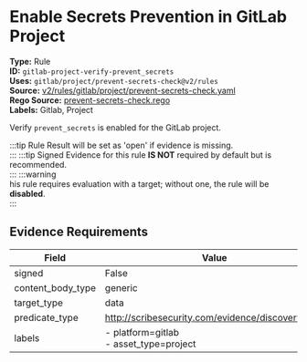 # Enable Secrets Prevention in GitLab Project  
**Type:** Rule  
**ID:** `gitlab-project-verify-prevent_secrets`  
**Uses:** `gitlab/project/prevent-secrets-check@v2/rules`  
**Source:** [v2/rules/gitlab/project/prevent-secrets-check.yaml](https://github.com/scribe-public/sample-policies/v2/rules/gitlab/project/prevent-secrets-check.yaml)  
**Rego Source:** [prevent-secrets-check.rego](https://github.com/scribe-public/sample-policies/v2/rules/gitlab/project/prevent-secrets-check.rego)  
**Labels:** Gitlab, Project  

Verify `prevent_secrets` is enabled for the GitLab project.

:::tip 
Rule Result will be set as 'open' if evidence is missing.  
::: 
:::tip 
Signed Evidence for this rule **IS NOT** required by default but is recommended.  
::: 
:::warning  
his rule requires evaluation with a target; without one, the rule will be **disabled**.  
::: 

## Evidence Requirements  
| Field | Value |
|-------|-------|
| signed | False |
| content_body_type | generic |
| target_type | data |
| predicate_type | http://scribesecurity.com/evidence/discovery/v0.1 |
| labels | - platform=gitlab<br>- asset_type=project |

